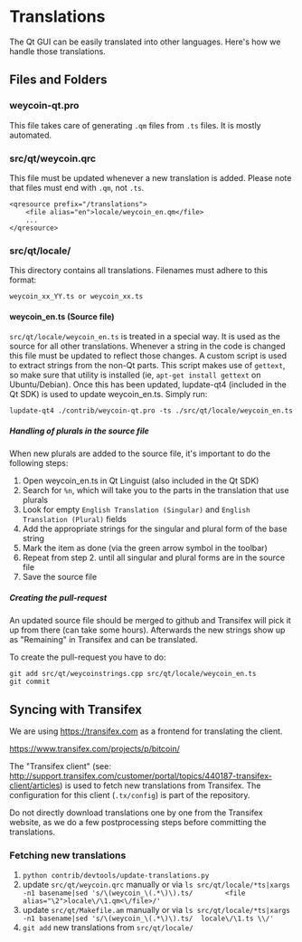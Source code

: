 Translations
============

The Qt GUI can be easily translated into other languages. Here's how we
handle those translations.

Files and Folders
-----------------

### weycoin-qt.pro

This file takes care of generating `.qm` files from `.ts` files. It is mostly
automated.

### src/qt/weycoin.qrc

This file must be updated whenever a new translation is added. Please note that
files must end with `.qm`, not `.ts`.

    <qresource prefix="/translations">
        <file alias="en">locale/weycoin_en.qm</file>
        ...
    </qresource>

### src/qt/locale/

This directory contains all translations. Filenames must adhere to this format:

    weycoin_xx_YY.ts or weycoin_xx.ts

#### weycoin_en.ts (Source file)

`src/qt/locale/weycoin_en.ts` is treated in a special way. It is used as the
source for all other translations. Whenever a string in the code is changed
this file must be updated to reflect those changes. A custom script is used
to extract strings from the non-Qt parts. This script makes use of `gettext`,
so make sure that utility is installed (ie, `apt-get install gettext` on
Ubuntu/Debian). Once this has been updated, lupdate-qt4 (included in the Qt SDK)
is used to update weycoin_en.ts. Simply run:

    lupdate-qt4 ./contrib/weycoin-qt.pro -ts ./src/qt/locale/weycoin_en.ts

##### Handling of plurals in the source file

When new plurals are added to the source file, it's important to do the following steps:

1. Open weycoin_en.ts in Qt Linguist (also included in the Qt SDK)
2. Search for `%n`, which will take you to the parts in the translation that use plurals
3. Look for empty `English Translation (Singular)` and `English Translation (Plural)` fields
4. Add the appropriate strings for the singular and plural form of the base string
5. Mark the item as done (via the green arrow symbol in the toolbar)
6. Repeat from step 2. until all singular and plural forms are in the source file
7. Save the source file

##### Creating the pull-request

An updated source file should be merged to github and Transifex will pick it
up from there (can take some hours). Afterwards the new strings show up as "Remaining"
in Transifex and can be translated.

To create the pull-request you have to do:

    git add src/qt/weycoinstrings.cpp src/qt/locale/weycoin_en.ts
    git commit

Syncing with Transifex
----------------------

We are using https://transifex.com as a frontend for translating the client.

https://www.transifex.com/projects/p/bitcoin/

The "Transifex client" (see: http://support.transifex.com/customer/portal/topics/440187-transifex-client/articles)
is used to fetch new translations from Transifex. The configuration for this client (`.tx/config`)
is part of the repository.

Do not directly download translations one by one from the Transifex website, as we do a few
postprocessing steps before committing the translations.

### Fetching new translations

1. `python contrib/devtools/update-translations.py`
2. update `src/qt/weycoin.qrc` manually or via
   `ls src/qt/locale/*ts|xargs -n1 basename|sed 's/\(weycoin_\(.*\)\).ts/        <file alias="\2">locale\/\1.qm<\/file>/'`
3. update `src/qt/Makefile.am` manually or via
   `ls src/qt/locale/*ts|xargs -n1 basename|sed 's/\(weycoin_\(.*\)\).ts/  locale\/\1.ts \\/'`
4. `git add` new translations from `src/qt/locale/`
